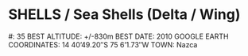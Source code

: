 # SHELLS / Sea Shells (Delta / Wing)

#: 35
BEST ALTITUDE: +/-830m
BEST DATE: 2010
GOOGLE EARTH COORDINATES: 14 40’49.20″S 75 6’1.73″W
TOWN: Nazca